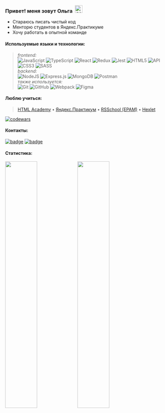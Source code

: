 ### Привет! меня зовут Ольга &nbsp;<a href="https://t.me/tr0lya" target="_blank" rel="nofollow"><img alt="Olga's Telegram" width="24px" src="https://cdn.jsdelivr.net/npm/simple-icons@v3/icons/telegram.svg" /></a>

- Стараюсь писать чистый код
- Менторю студентов в Яндекс.Практикуме
- Хочу работать в опытной команде

#### Используемые языки и технологии:
> *frontend:*  
![JavaScript](https://img.shields.io/badge/javascript-36465D.svg?style=for-the-badge&logo=javascript&logoColor=8FD337)
![TypeScript](https://img.shields.io/badge/typescript-36465D.svg?style=for-the-badge&logo=typescript&logoColor=8FD337)
![React](https://img.shields.io/badge/react-36465D.svg?style=for-the-badge&logo=react&logoColor=8FD337)
![Redux](https://img.shields.io/badge/redux-36465D.svg?style=for-the-badge&logo=redux&logoColor=8FD337)
![Jest](https://img.shields.io/badge/jest-36465D.svg?style=for-the-badge&logo=jest&logoColor=8FD337)
![HTML5](https://img.shields.io/badge/html5-36465D.svg?style=for-the-badge&logo=html5&logoColor=8FD337)
![API](https://img.shields.io/badge/-BEM%20-36465D?style=for-the-badge&logo=BEM&logoColor=8FD337)
![CSS3](https://img.shields.io/badge/css3-36465D.svg?style=for-the-badge&logo=css3&logoColor=8FD337)
![SASS](https://img.shields.io/badge/sass-36465D.svg?style=for-the-badge&logo=sass&logoColor=8FD337)   
*backend:*  
![NodeJS](https://img.shields.io/badge/node.js-36465D?style=for-the-badge&logo=node.js&logoColor=8FD337)
![Express.js](https://img.shields.io/badge/express.js-36465D.svg?style=for-the-badge&logo=express&logoColor=8FD337)
![MongoDB](https://img.shields.io/badge/MongoDB-36465D.svg?style=for-the-badge&logo=mongodb&logoColor=8FD337)
![Postman](https://img.shields.io/badge/Postman-36465D?style=for-the-badge&logo=postman&logoColor=8FD337)  
*также используется:*  
![Git](https://img.shields.io/badge/git-36465D.svg?style=for-the-badge&logo=git&logoColor=8FD337)
![GitHub](https://img.shields.io/badge/github-36465D.svg?style=for-the-badge&logo=github&logoColor=8FD337)
![Webpack](https://img.shields.io/badge/webpack-36465D.svg?style=for-the-badge&logo=webpack&logoColor=8FD337)
![Figma](https://img.shields.io/badge/figma-36465D.svg?style=for-the-badge&logo=figma&logoColor=8FD337)  

#### Люблю учиться:
> [HTML Academy](https://htmlacademy.ru/profile/olala) &bullet;
[Яндекс.Практикум](https://disk.yandex.ru/i/wJ4JctJd6cCmiA) &bullet;
[RSSchool (EPAM)](https://app.rs.school/certificate/uaz94h5s) &bullet;
[Hexlet](https://ru.hexlet.io/u/trolya)  
<a href="https://www.codewars.com/users/olgalatkina">
  <img alt="codewars" src="https://www.codewars.com/users/olgalatkina/badges/small">
</a>

#### Контакты:  
[![badge](https://img.shields.io/badge/olga.latkina@gmail.com-Gmail-8FD337)](mailto:olga.latkina@gmail.com) [![badge](https://img.shields.io/badge/@tr0lya-Telegram-8FD337)](https://t.me/tr0lya)  

#### Статистика:
<p>
  <img src="https://github-readme-streak-stats.herokuapp.com?user=olgalatkina&theme=merko&hide_border=true" width=45%>
  <img src="https://github-readme-stats.vercel.app/api?username=olgalatkina&show_icons=true&theme=light" width=45%>  
</p>





<!--
**olgalatkina/olgalatkina** is a ✨ _special_ ✨ repository because its `README.md` (this file) appears on your GitHub profile.

#### Статистика:
(e.g. dark, radical, merko, gruvbox, tokyonight, onedark, cobalt, synthwave, highcontrast, dracula)

[![Telegram](https://img.shields.io/badge/-Telegram-141130?style=plastic&logo=Telegram)](https://t.me/tr0lya) 
[![Email](https://img.shields.io/badge/-Email-005FF9?style=plastic&logo=Mail.Ru)](mailto:olga.latkina@gmail.com) 
Here are some ideas to get you started:

- 🔭 I’m currently working on ...
- 🌱 I’m currently learning ...
- 👯 I’m looking to collaborate on ...
- 🤔 I’m looking for help with ...
- 💬 Ask me about ...
- 📫 How to reach me: ...
- 😄 Pronouns: ...
- ⚡ Fun fact: ...

> *frontend:*  
![JavaScript](https://img.shields.io/badge/javascript-%23323330.svg?style=for-the-badge&logo=javascript&logoColor=%23F7DF1E)
![TypeScript](https://img.shields.io/badge/typescript-%23007ACC.svg?style=for-the-badge&logo=typescript&logoColor=white)
![React](https://img.shields.io/badge/react-%2320232a.svg?style=for-the-badge&logo=react&logoColor=%2361DAFB)
![Redux](https://img.shields.io/badge/redux-764ABC.svg?style=for-the-badge&logo=redux&logoColor=white)
![Jest](https://img.shields.io/badge/jest-darkred.svg?style=for-the-badge&logo=jest&logoColor=white)
![HTML5](https://img.shields.io/badge/html5-%23E34F26.svg?style=for-the-badge&logo=html5&logoColor=white)
![API](https://img.shields.io/badge/-BEM%20-%2320238a?style=for-the-badge)
![CSS3](https://img.shields.io/badge/css3-%231572B6.svg?style=for-the-badge&logo=css3&logoColor=white)
![SASS](https://img.shields.io/badge/sass-hotpink.svg?style=for-the-badge&logo=sass&logoColor=white)   
*backend:*  
![NodeJS](https://img.shields.io/badge/node.js-6DA55F?style=for-the-badge&logo=node.js&logoColor=white)
![Express.js](https://img.shields.io/badge/express.js-%23404d59.svg?style=for-the-badge&logo=express&logoColor=%2361DAFB)
![MongoDB](https://img.shields.io/badge/MongoDB-%234ea94b.svg?style=for-the-badge&logo=mongodb&logoColor=white)
![Postman](https://img.shields.io/badge/Postman-FF6C37?style=for-the-badge&logo=postman&logoColor=white)  
*также используется:*  
![Git](https://img.shields.io/badge/git-%23F05033.svg?style=for-the-badge&logo=git&logoColor=white)
![GitHub](https://img.shields.io/badge/github-%23121011.svg?style=for-the-badge&logo=github&logoColor=white)
![Webpack](https://img.shields.io/badge/webpack-%238DD6F9.svg?style=for-the-badge&logo=webpack&logoColor=black)
![Figma](https://img.shields.io/badge/figma-purple.svg?style=for-the-badge&logo=figma&logoColor=white)  

<div>
  <div width=45%>
    <h4>Люблю учиться:</h4>
    <a href="https://htmlacademy.ru/profile/olala" target="_blank">HTML Academy</a>
      &bullet;
    <a href="https://disk.yandex.ru/i/wJ4JctJd6cCmiA" target="_blank">Яндекс.Практикум</a>
      &bullet;
    <a href="https://app.rs.school/certificate/uaz94h5s" target="_blank">RSSchool</a>
      &bullet;
    <a href="https://ru.hexlet.io/u/trolya" target="_blank">Hexlet</a>
    <p>
      <a href="https://www.codewars.com/users/olgalatkina">
        <img alt="codewars" src="https://www.codewars.com/users/olgalatkina/badges/small">
      </a>
    </p>
  </div>
  <div width=45%>
    <h4>Контакты: 
      <a href="mailto:olga.latkina@gmail.com">Gmail</a> 
      <a href="https://t.me/tr0lya" target="_blank">Telegram</a>
    </h4>
  </div>
</div>
-->
